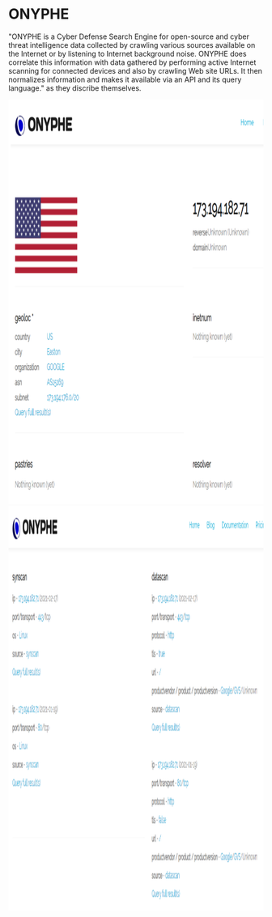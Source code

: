# ONYPHE 

"ONYPHE is a Cyber Defense Search Engine for open-source and cyber threat intelligence data collected by crawling various sources available on the Internet or by listening to Internet background noise. ONYPHE does correlate this information with data gathered by performing active Internet scanning for connected devices and also by crawling Web site URLs. It then normalizes information and makes it available via an API and its query language." as they discribe themselves.

<p align="center">
  <img src="https://github.com/MichalonCarpino/Tools_Legal_Utilisation/blob/main/Tools_Legal_Utilisation/images/ON1.PNG?raw=true" width="700" height="800" />
  <img src="https://github.com/MichalonCarpino/Tools_Legal_Utilisation/blob/main/Tools_Legal_Utilisation/images/ON2.PNG?raw=true" width="700" height="800" />
</p>


